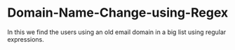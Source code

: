 # Domain-Name-Change-using-Regex
In this we find the users using an old email domain in a big list using regular expressions. 
